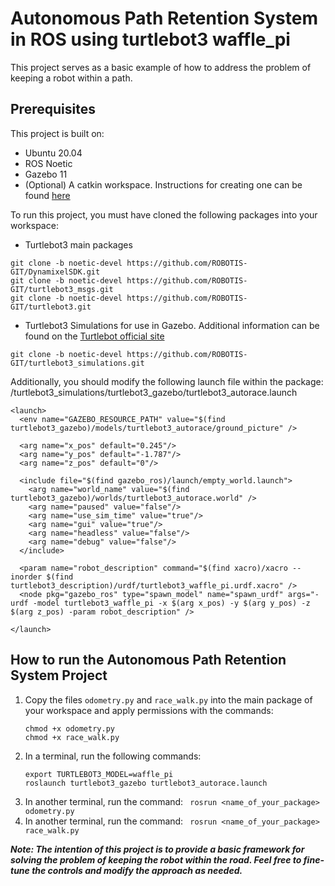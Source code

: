 # Autonomous Path Retention System in ROS using turtlebot3 waffle_pi

This project serves as a basic example of how to address the problem of keeping a robot within a path.

## Prerequisites

This project is built on:
* Ubuntu 20.04
* ROS Noetic
* Gazebo 11
* (Optional) A catkin workspace. Instructions for creating one can be found [here](http://wiki.ros.org/catkin/Tutorials/create_a_workspace)

To run this project, you must have cloned the following packages into your workspace:
* Turtlebot3 main packages
```
git clone -b noetic-devel https://github.com/ROBOTIS-GIT/DynamixelSDK.git
git clone -b noetic-devel https://github.com/ROBOTIS-GIT/turtlebot3_msgs.git
git clone -b noetic-devel https://github.com/ROBOTIS-GIT/turtlebot3.git
```
* Turtlebot3 Simulations for use in Gazebo. Additional information can be found on the [Turtlebot official site](https://emanual.robotis.com/docs/en/platform/turtlebot3/simulation/#gazebo-simulation)
```
git clone -b noetic-devel https://github.com/ROBOTIS-GIT/turtlebot3_simulations.git
```
Additionally, you should modify the following launch file within the package: /turtlebot3_simulations/turtlebot3_gazebo/turtlebot3_autorace.launch
```
<launch>
  <env name="GAZEBO_RESOURCE_PATH" value="$(find turtlebot3_gazebo)/models/turtlebot3_autorace/ground_picture" />

  <arg name="x_pos" default="0.245"/>
  <arg name="y_pos" default="-1.787"/>
  <arg name="z_pos" default="0"/>  

  <include file="$(find gazebo_ros)/launch/empty_world.launch">
    <arg name="world_name" value="$(find turtlebot3_gazebo)/worlds/turtlebot3_autorace.world" />
    <arg name="paused" value="false"/>
    <arg name="use_sim_time" value="true"/>
    <arg name="gui" value="true"/>
    <arg name="headless" value="false"/>
    <arg name="debug" value="false"/>
  </include>  

  <param name="robot_description" command="$(find xacro)/xacro --inorder $(find turtlebot3_description)/urdf/turtlebot3_waffle_pi.urdf.xacro" />
  <node pkg="gazebo_ros" type="spawn_model" name="spawn_urdf" args="-urdf -model turtlebot3_waffle_pi -x $(arg x_pos) -y $(arg y_pos) -z $(arg z_pos) -param robot_description" />
   
</launch>
```

## How to run the Autonomous Path Retention System Project

1) Copy the files `odometry.py` and `race_walk.py` into the main package of your workspace and apply permissions with the commands:
   ```
   chmod +x odometry.py
   chmod +x race_walk.py
   ```
2) In a terminal, run the following commands:
   ```
   export TURTLEBOT3_MODEL=waffle_pi
   roslaunch turtlebot3_gazebo turtlebot3_autorace.launch
   ```
4) In another terminal, run the command: ``` rosrun <name_of_your_package> odometry.py```
5) In another terminal, run the command: ``` rosrun <name_of_your_package> race_walk.py```

***Note: The intention of this project is to provide a basic framework for solving the problem of keeping the robot within the road. Feel free to fine-tune the controls and modify the approach as needed.***


